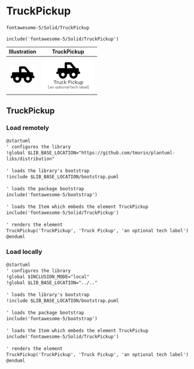 # TruckPickup


```text
fontawesome-5/Solid/TruckPickup
```

```text
include('fontawesome-5/Solid/TruckPickup')
```



| Illustration | TruckPickup |
| :---: | :---: |
| ![illustration for Illustration](../../fontawesome-5/Solid/TruckPickup.png) | ![illustration for TruckPickup](../../fontawesome-5/Solid/TruckPickup.Local.png) |




## TruckPickup

### Load remotely
```plantuml
@startuml
' configures the library
!global $LIB_BASE_LOCATION="https://github.com/tmorin/plantuml-libs/distribution"

' loads the library's bootstrap
!include $LIB_BASE_LOCATION/bootstrap.puml

' loads the package bootstrap
include('fontawesome-5/bootstrap')

' loads the Item which embeds the element TruckPickup
include('fontawesome-5/Solid/TruckPickup')

' renders the element
TruckPickup('TruckPickup', 'Truck Pickup', 'an optional tech label')
@enduml
```

### Load locally
```plantuml
@startuml
' configures the library
!global $INCLUSION_MODE="local"
!global $LIB_BASE_LOCATION="../.."

' loads the library's bootstrap
!include $LIB_BASE_LOCATION/bootstrap.puml

' loads the package bootstrap
include('fontawesome-5/bootstrap')

' loads the Item which embeds the element TruckPickup
include('fontawesome-5/Solid/TruckPickup')

' renders the element
TruckPickup('TruckPickup', 'Truck Pickup', 'an optional tech label')
@enduml
```


